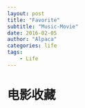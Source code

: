 ```yaml
---
layout: post
title: "Favorite"
subtitle: "Music-Movie"
date: 2016-02-05 
author: "Alpaca"
categories: life
tags:
    - Life
---
```


# 电影收藏
<script type="text/javascript" src="http://www.douban.com/service/badge/Alpaca/?selection=latest&amp;picsize=medium&amp;hideself=on&amp;show=collection&amp;n=20&amp;hidelogo=on&amp;cat=drama%7Cmovie%7Cbook%7Cmusic&amp;columns=4"></script>






